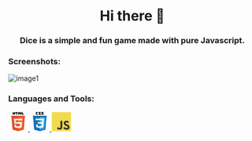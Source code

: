 <h1 align="center">Hi there 👋 </h1>
<h3 align="center">Dice is a simple and fun game made with pure Javascript.</h3>

<h3 align="left">Screenshots:</h3>
<img src="https://drive.google.com/uc?id=1OI5qgV4dMsKiUSIYgkSVwwoGCJC4DOMr" alt="image1" width="900">

<h3 align="left">Languages and Tools:</h3>
<p align="left"> 
 <a href="https://www.w3.org/html/" target="_blank" rel="noreferrer"> <img src="https://raw.githubusercontent.com/devicons/devicon/master/icons/html5/html5-original-wordmark.svg" alt="html5" width="40" height="40"/> 
 </a> 
<a href="https://www.w3schools.com/css/" target="_blank" rel="noreferrer"> <img src="https://raw.githubusercontent.com/devicons/devicon/master/icons/css3/css3-original-wordmark.svg" alt="css3" width="40" height="40"/>
 </a> 
 <a href="https://developer.mozilla.org/en-US/docs/Web/JavaScript" target="_blank" rel="noreferrer"> <img src="https://raw.githubusercontent.com/devicons/devicon/master/icons/javascript/javascript-original.svg" alt="javascript" width="40" height="40"/> 
 </a> 
 </p>
